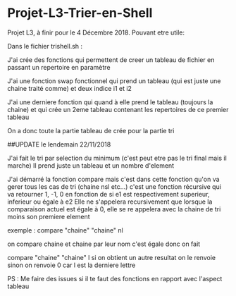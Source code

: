 # Projet-L3-Trier-en-Shell
Projet L3, à finir pour le 4 Décembre 2018.
Pouvant etre utile:

Dans le fichier trishell.sh : 

J'ai crée des fonctions qui permettent de creer un tableau de fichier en passant un repertoire en paramètre

J'ai une fonction swap fonctionnel qui prend un tableau (qui est juste une chaine traité comme) et deux indice i1 et i2

J'ai une derniere fonction qui quand à elle prend le tableau (toujours la chaine) et qui crée un 2eme tableau contenant les repertoires de ce premier tableau

On a donc toute la partie tableau de crée pour la partie tri 

##UPDATE le lendemain 22/11/2018

J'ai fait le tri par selection du minimum (c'est peut etre pas le tri final mais il marche)
Il prend juste un tableau et un nombre d'element

J'ai démarré la fonction compare mais c'est dans cette fonction qu'on va gerer tous les cas de tri (chaine nsl etc...)
c'est une fonction récursive qui va retourner 1, -1, 0 en fonction de si e1 est respectivement superieur, inferieur ou égale à e2
Elle ne s'appelera recursivement que lorsque la comparaison actuel est égale à 0, elle se re appelera avec la chaine de tri moins son premiere element

exemple :
compare "chaine" "chaine" nl

on compare chaine et chaine par leur nom
c'est égale donc on fait

compare "chaine" "chaine" l
si on obtient un autre resultat on le renvoie
sinon on renvoie 0 car l est la derniere lettre

PS : Me faire des issues si il te faut des fonctions en rapport avec l'aspect tableau

